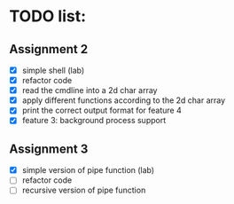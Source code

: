 # TODO list:
## Assignment 2
- [x] simple shell (lab)
- [x] refactor code 
- [x] read the cmdline into a 2d char array
- [x] apply different functions according to the 2d char array
- [x] print the correct output format for feature 4
- [x] feature 3: background process support
## Assignment 3
- [x] simple version of pipe function (lab)
- [ ] refactor code
- [ ] recursive version of pipe function
